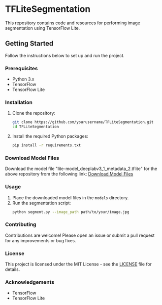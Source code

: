 # TFLiteSegmentation

This repository contains code and resources for performing image segmentation using TensorFlow Lite.

## Getting Started

Follow the instructions below to set up and run the project.

### Prerequisites

- Python 3.x
- TensorFlow
- TensorFlow Lite

### Installation

1. Clone the repository:
    ```sh
    git clone https://github.com/yourusername/TFLiteSegmentation.git
    cd TFLiteSegmentation
    ```

2. Install the required Python packages:
    ```sh
    pip install -r requirements.txt
    ```

### Download Model Files

Download the model file "lite-model_deeplabv3_1_metadata_2.tflite" for the above repository from the following link:
[Download Model Files](https://drive.google.com/drive/folders/1z2Kr2W7oyvf-x0Km12uWvLTEZWNKm136?usp=sharing)

### Usage

1. Place the downloaded model files in the `models` directory.
2. Run the segmentation script:
    ```sh
    python segment.py --image_path path/to/your/image.jpg
    ```

### Contributing

Contributions are welcome! Please open an issue or submit a pull request for any improvements or bug fixes.

### License

This project is licensed under the MIT License - see the [LICENSE](LICENSE) file for details.

### Acknowledgements

- TensorFlow
- TensorFlow Lite
